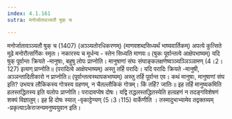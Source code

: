 ```yaml
---
index: 4.1.161
sutra: मनोर्जातावञ्यतौ षुक् च

---
```

 मनोर्जातावञ्ञ्यतौ षुक् च (1407) (अञ्ञ्यतोरधिकरणम्) (माणवशब्दसिध्यर्थं भाष्यवार्तिकम्) अपत्ये कुत्सिते मूढे मनोरौत्सर्गिकः स्मृतः। नकारस्य च मूर्धन्य - स्तेन सिध्यति माणवः॥ (षुकः पूर्वान्तत्वे आक्षेपभाष्यम्) यदि षुक् पूर्वान्तः क्रियते -मानुषाः, बहुषु लोपः प्राप्नोति। मानुषाणां संघः संघाङ्कलक्षणेष्वञ्ञ्यञ्ञिञ्ञामण् (4।2।127) इत्यण् प्राप्नोति॥ (परादित्वे आक्षेपभाष्यम्) अस्तु तर्हि परादिः। यदि परादिः क्रियते -मानुषी, अञ्ञन्तादितीकारो न प्राप्नोति॥ (पूर्वान्तत्वस्थापकभाष्यम्) अस्तु तर्हि पूर्वान्त एव। कथं मानुषाः, मानुषाणां संघ इति? उभयत्र लौकिकस्य गोत्रस्य ग्रहणम्, न चैतल्लौकिकं गोत्रम्। किं तर्हि? जातिः॥ इह तर्हि मानुष्यकमिति हलस्तद्धितस्य इति यलोपः प्राप्नोति। परादावप्येष दोषः। यद्वि तद्धलस्तद्धितस्येति हल्ग्रहणं न तदङ्गविशेषणं शक्यं विज्ञातुम्। इह हि दोषः स्यात् -वृकाट्टेण्यण् (5।3।115) वार्केणीति । तस्मादुभाभ्यामेव तद्वक्तव्यम्  -प्रकृत्याऽकेराजन्यमनुष्ययुवान इति। 